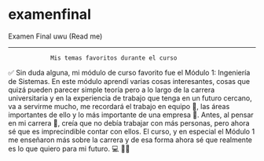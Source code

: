 # examenfinal
Examen Final uwu                                                    (Read me)
_____________________________________________________________________________
              
                Mis temas favoritos durante el curso
                
✅ Sin duda alguna, mi módulo de curso favorito fue el Módulo 1: Ingeniería
    de Sistemas. 
    En este módulo aprendí varias cosas interesantes, cosas que quizá pueden
    parecer simple teoría pero a lo largo de la carrera universitaria y en 
    la experiencia de trabajo que tenga en un futuro cercano, va a servirme 
    mucho, me recordará el trabajo en equipo 🤝, las áreas importantes de 
    ello y lo más importante de una empresa 🏢.
    Antes, al pensar en mi carrera 🤔, creía que no debía trabajar con más 
    personas, pero ahora sé que es imprecindible contar con ellos.
    El curso, y en especial el Módulo 1 me enseñaron más sobre la carrera y
    de esa forma ahora sé que realmente es lo que quiero para mi futuro. 💻
    👩‍💻
